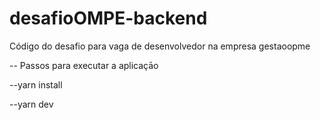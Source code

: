 # desafioOMPE-backend
Código do desafio para vaga de desenvolvedor na empresa gestaoopme

-- Passos para executar a aplicaçāo

--yarn install 

--yarn dev
